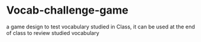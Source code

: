 # Vocab-challenge-game
a game design to test vocabulary studied in Class, it can be used at the end of class to review studied vocabulary
